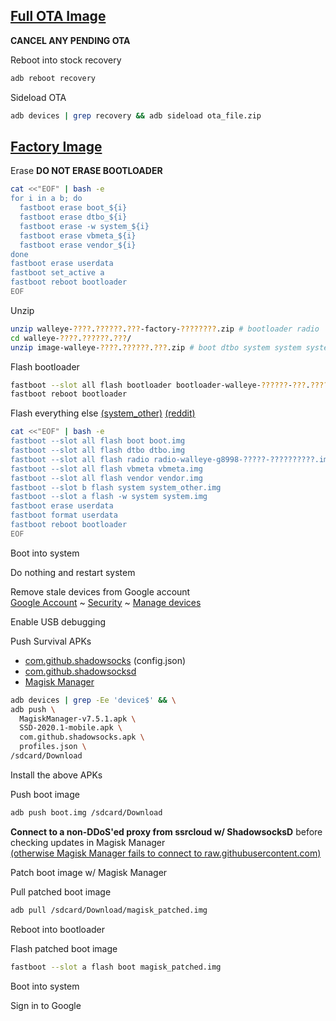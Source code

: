 ## [Full OTA Image](https://developers.google.com/android/ota)

**CANCEL ANY PENDING OTA**

Reboot into stock recovery

```bash
adb reboot recovery
```

Sideload OTA

```bash
adb devices | grep recovery && adb sideload ota_file.zip
```

## [Factory Image](https://developers.google.com/android/images)

Erase **DO NOT ERASE BOOTLOADER**

```bash
cat <<"EOF" | bash -e
for i in a b; do
  fastboot erase boot_${i}
  fastboot erase dtbo_${i}
  fastboot erase -w system_${i}
  fastboot erase vbmeta_${i}
  fastboot erase vendor_${i}
done
fastboot erase userdata
fastboot set_active a
fastboot reboot bootloader
EOF
```

Unzip

```bash
unzip walleye-????.??????.???-factory-????????.zip # bootloader radio
cd walleye-????.??????.???/
unzip image-walleye-????.??????.???.zip # boot dtbo system system system_other vbmeta vendor
```

Flash bootloader

```bash
fastboot --slot all flash bootloader bootloader-walleye-??????-???.????.??.img
fastboot reboot bootloader
```

Flash everything else [(system_other)](https://source.android.com/security/verifiedboot/verify-system-other-partition) [(reddit)](https://www.reddit.com/r/GooglePixel/comments/7hwhma/81_factory_images_system_otherimg_2xl/dqucxy9?utm_source=share&utm_medium=web2x)

```bash
cat <<"EOF" | bash -e
fastboot --slot all flash boot boot.img
fastboot --slot all flash dtbo dtbo.img
fastboot --slot all flash radio radio-walleye-g8998-?????-??????????.img
fastboot --slot all flash vbmeta vbmeta.img
fastboot --slot all flash vendor vendor.img
fastboot --slot b flash system system_other.img
fastboot --slot a flash -w system system.img
fastboot erase userdata
fastboot format userdata
fastboot reboot bootloader
EOF
```

Boot into system

Do nothing and restart system

Remove stale devices from Google account  
[Google Account](https://myaccount.google.com/) ~ [Security](https://myaccount.google.com/security) ~ [Manage devices](https://myaccount.google.com/device-activity)

Enable USB debugging

Push Survival APKs
* [com.github.shadowsocks](https://apk.support/app/com.github.shadowsocks) (config.json)
* [com.github.shadowsocksd](https://github.com/TheCGDF/SSD-Android/releases)
* [Magisk Manager](https://github.com/topjohnwu/Magisk/releases)

```bash
adb devices | grep -Ee 'device$' && \
adb push \
  MagiskManager-v7.5.1.apk \
  SSD-2020.1-mobile.apk \
  com.github.shadowsocks.apk \
  profiles.json \
/sdcard/Download
```

Install the above APKs

Push boot image

```bash
adb push boot.img /sdcard/Download
```

**Connect to a non-DDoS'ed proxy from ssrcloud w/ ShadowsocksD** before checking updates in Magisk Manager  
[(otherwise Magisk Manager fails to connect to raw.githubusercontent.com)](https://github.com/topjohnwu/Magisk/issues/2905#issuecomment-647087771)

Patch boot image w/ Magisk Manager

Pull patched boot image

```bash
adb pull /sdcard/Download/magisk_patched.img
```

Reboot into bootloader

Flash patched boot image

```bash
fastboot --slot a flash boot magisk_patched.img 
```

Boot into system

Sign in to Google

